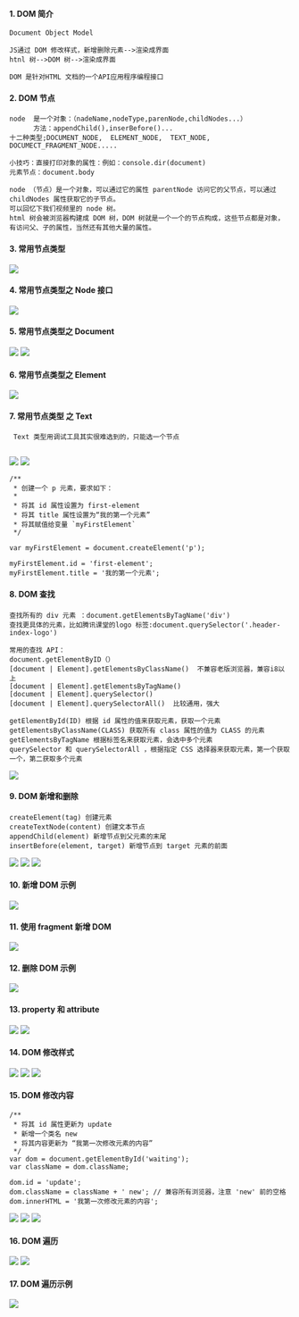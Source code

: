 #### 1.	DOM 简介
```
Document Object Model

JS通过 DOM 修改样式，新增删除元素-->渲染成界面
htnl 树-->DOM 树-->渲染成界面

DOM 是针对HTML 文档的一个API应用程序编程接口

```
#### 2.	DOM 节点
```
node  是一个对象：（nadeName,nodeType,parenNode,childNodes...）
      方法：appendChild(),inserBefore()...
十二种类型;DOCUMENT_NODE,  ELEMENT_NODE,  TEXT_NODE,  DOCUMECT_FRAGMENT_NODE.....

小技巧：直接打印对象的属性：例如：console.dir(document)
元素节点：document.body

node （节点）是一个对象，可以通过它的属性 parentNode 访问它的父节点，可以通过 childNodes 属性获取它的子节点。
可以回忆下我们视频里的 node 树。
html 树会被浏览器构建成 DOM 树，DOM 树就是一个一个的节点构成，这些节点都是对象，有访问父、子的属性，当然还有其他大量的属性。

```
#### 3.	常用节点类型
![](https://raw.githubusercontent.com/oqq5518/Liao-Zhou/1bd58238864f3ab662dc129ac51dc82c436d3292/%E5%B8%B8%E7%94%A8%E8%8A%82%E7%82%B9.png)

#### 4.	常用节点类型之 Node 接口
![](https://raw.githubusercontent.com/oqq5518/Liao-Zhou/1bd58238864f3ab662dc129ac51dc82c436d3292/%E5%B8%B8%E7%94%A8%E8%8A%82%E7%82%B9%20Node.png)

#### 5.	常用节点类型之 Document
![](https://raw.githubusercontent.com/oqq5518/Liao-Zhou/1bd58238864f3ab662dc129ac51dc82c436d3292/%E5%B8%B8%E7%94%A8%E8%8A%82%E7%82%B9%20Document%201.png)
![](https://raw.githubusercontent.com/oqq5518/Liao-Zhou/1bd58238864f3ab662dc129ac51dc82c436d3292/%E5%B8%B8%E7%94%A8%E8%8A%82%E7%82%B9%20Document%202.png)

#### 6.	常用节点类型之 Element
![](https://raw.githubusercontent.com/oqq5518/Liao-Zhou/1bd58238864f3ab662dc129ac51dc82c436d3292/%E5%B8%B8%E7%94%A8%E8%8A%82%E7%82%B9%20Element%201.png)
#### 7.	常用节点类型 之 Text
```
 Text 类型用调试工具其实很难选到的，只能选一个节点


```
![](https://raw.githubusercontent.com/oqq5518/Liao-Zhou/1bd58238864f3ab662dc129ac51dc82c436d3292/%E5%B8%B8%E7%94%A8%E8%8A%82%E7%82%B9%20text%201.png)
![](https://raw.githubusercontent.com/oqq5518/Liao-Zhou/1bd58238864f3ab662dc129ac51dc82c436d3292/%E5%B8%B8%E7%94%A8%E8%8A%82%E7%82%B9%20text%202.png)
![]()
```
/**
 * 创建一个 p 元素，要求如下：
 *
 * 将其 id 属性设置为 first-element
 * 将其 title 属性设置为“我的第一个元素”
 * 将其赋值给变量 `myFirstElement`
 */

var myFirstElement = document.createElement('p');

myFirstElement.id = 'first-element';
myFirstElement.title = '我的第一个元素';
```
#### 8.	DOM 查找

```
查找所有的 div 元素 ：document.getElementsByTagName('div')
查找更具体的元素，比如腾讯课堂的logo 标签:document.querySelector('.header-index-logo')
```
```
常用的查找 API：
document.getElementByID（）
[document | Element].getElementsByClassName()  不兼容老版浏览器，兼容i8以上
[document | Element].getElementsByTagName()
[document | Element].querySelector()
[document | Element].querySelectorAll()  比较通用，强大
```
```
getElementById(ID) 根据 id 属性的值来获取元素，获取一个元素
getElementsByClassName(CLASS) 获取所有 class 属性的值为 CLASS 的元素
getElementsByTagName 根据标签名来获取元素，会选中多个元素
querySelector 和 querySelectorAll ，根据指定 CSS 选择器来获取元素，第一个获取一个，第二获取多个元素
```
![](https://raw.githubusercontent.com/oqq5518/Liao-Zhou/1bd58238864f3ab662dc129ac51dc82c436d3292/DOM%20%E6%9F%A5%E6%89%BE.png)


#### 9.	DOM 新增和删除
```
createElement(tag) 创建元素
createTextNode(content) 创建文本节点
appendChild(element) 新增节点到父元素的末尾
insertBefore(element, target) 新增节点到 target 元素的前面
```
![](https://raw.githubusercontent.com/oqq5518/Liao-Zhou/1bd58238864f3ab662dc129ac51dc82c436d3292/DOM%20%E6%96%B0%E5%A2%9E%E5%92%8C%E5%88%A0%E9%99%A4%201.png)
![](https://raw.githubusercontent.com/oqq5518/Liao-Zhou/1bd58238864f3ab662dc129ac51dc82c436d3292/DOM%20%E6%96%B0%E5%A2%9E%E5%92%8C%E5%88%A0%E9%99%A4%202.png)
![](https://raw.githubusercontent.com/oqq5518/Liao-Zhou/1bd58238864f3ab662dc129ac51dc82c436d3292/DOM%20%E6%96%B0%E5%A2%9E%E5%92%8C%E5%88%A0%E9%99%A4.png)

#### 10.	新增 DOM 示例
![](https://raw.githubusercontent.com/oqq5518/Liao-Zhou/1bd58238864f3ab662dc129ac51dc82c436d3292/%E6%96%B0%E5%A2%9EDOM%20%E7%A4%BA%E4%BE%8B.png)
#### 11.	使用 fragment 新增 DOM

![](https://raw.githubusercontent.com/oqq5518/Liao-Zhou/1bd58238864f3ab662dc129ac51dc82c436d3292/fragment%20%E6%96%B0%E5%A2%9EDOM.png)

#### 12.	删除 DOM 示例
![](https://raw.githubusercontent.com/oqq5518/Liao-Zhou/1bd58238864f3ab662dc129ac51dc82c436d3292/%E5%88%A0%E9%99%A4%E5%8D%95%E4%B8%AA%E5%92%8C%E5%A4%9A%E4%B8%AADOM%20%E7%A4%BA%E4%BE%8B.png)

#### 13.	property 和 attribute
![](https://raw.githubusercontent.com/oqq5518/Liao-Zhou/1bd58238864f3ab662dc129ac51dc82c436d3292/property%20%E5%92%8C%20attribute%201.png)
![](https://raw.githubusercontent.com/oqq5518/Liao-Zhou/1bd58238864f3ab662dc129ac51dc82c436d3292/property%20%E5%92%8C%20attribute%202.png)

#### 14.	DOM 修改样式
![](https://raw.githubusercontent.com/oqq5518/Liao-Zhou/1bd58238864f3ab662dc129ac51dc82c436d3292/DOM%20%E4%BF%AE%E6%94%B9%E6%A0%B7%E5%BC%8F%201.png)
![](https://raw.githubusercontent.com/oqq5518/Liao-Zhou/1bd58238864f3ab662dc129ac51dc82c436d3292/DOM%20%E4%BF%AE%E6%94%B9%E6%A0%B7%E5%BC%8F%202.png)
![](https://raw.githubusercontent.com/oqq5518/Liao-Zhou/1bd58238864f3ab662dc129ac51dc82c436d3292/DOM%20%E4%BF%AE%E6%94%B9%E6%A0%B7%E5%BC%8F%203.png)

#### 15.	DOM 修改内容
```
/**
 * 将其 id 属性更新为 update
 * 新增一个类名 new
 * 将其内容更新为 “我第一次修改元素的内容”
 */
var dom = document.getElementById('waiting');
var className = dom.className;

dom.id = 'update';
dom.className = className + ' new'; // 兼容所有浏览器，注意 'new' 前的空格
dom.innerHTML = '我第一次修改元素的内容';

```
![](https://raw.githubusercontent.com/oqq5518/Liao-Zhou/1bd58238864f3ab662dc129ac51dc82c436d3292/DOM%20%E4%BF%AE%E6%94%B9%E5%86%85%E5%AE%B9%201.png)
![](https://raw.githubusercontent.com/oqq5518/Liao-Zhou/1bd58238864f3ab662dc129ac51dc82c436d3292/DOM%20%E4%BF%AE%E6%94%B9%E5%86%85%E5%AE%B9%202.png)
![](https://raw.githubusercontent.com/oqq5518/Liao-Zhou/1bd58238864f3ab662dc129ac51dc82c436d3292/DOM%20%E4%BF%AE%E6%94%B9%E5%86%85%E5%AE%B9%203.png)

#### 16.	DOM 遍历
![](https://raw.githubusercontent.com/oqq5518/Liao-Zhou/1bd58238864f3ab662dc129ac51dc82c436d3292/DOM%20%E9%81%8D%E5%8E%86%201.png)
![](https://raw.githubusercontent.com/oqq5518/Liao-Zhou/1bd58238864f3ab662dc129ac51dc82c436d3292/DOM%20%E9%81%8D%E5%8E%86%202.png)


#### 17.	DOM 遍历示例
![](https://raw.githubusercontent.com/oqq5518/Liao-Zhou/1bd58238864f3ab662dc129ac51dc82c436d3292/DOM%20%E9%81%8D%E5%8E%86%E7%A4%BA%E4%BE%8B%201.png)
